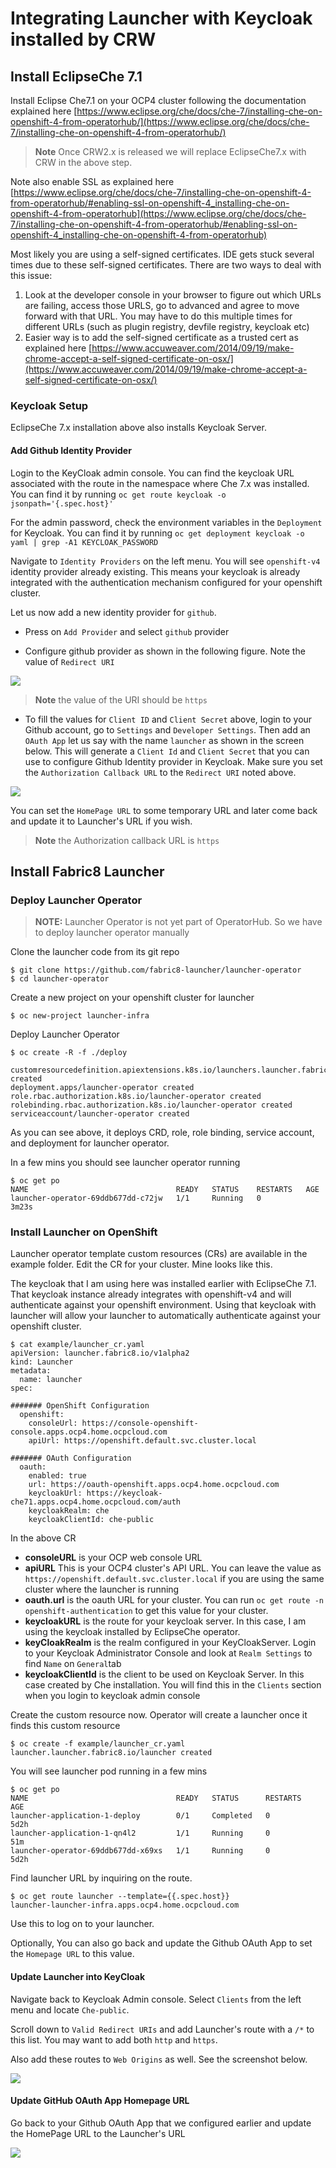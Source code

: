 # Integrating Launcher with Keycloak installed by CRW

## Install EclipseChe 7.1

Install Eclipse Che7.1 on your OCP4 cluster following the documentation explained here
[https://www.eclipse.org/che/docs/che-7/installing-che-on-openshift-4-from-operatorhub/](https://www.eclipse.org/che/docs/che-7/installing-che-on-openshift-4-from-operatorhub/)

>**Note** Once CRW2.x is released we will replace EclipseChe7.x with CRW in the above step.

Note also enable SSL as explained here [https://www.eclipse.org/che/docs/che-7/installing-che-on-openshift-4-from-operatorhub/#enabling-ssl-on-openshift-4_installing-che-on-openshift-4-from-operatorhub](https://www.eclipse.org/che/docs/che-7/installing-che-on-openshift-4-from-operatorhub/#enabling-ssl-on-openshift-4_installing-che-on-openshift-4-from-operatorhub)

Most likely you are using a self-signed certificates.  IDE gets stuck several times due to these self-signed certificates. There are two ways to deal with this issue:

1.   Look at the developer console in your browser to figure out which URLs are failing, access those URLS, go to advanced and agree to move forward with that URL. You may have to do this multiple times for different URLs (such as plugin registry, devfile registry, keycloak etc)
2. Easier way is to add the self-signed certificate as a trusted cert as explained here [https://www.accuweaver.com/2014/09/19/make-chrome-accept-a-self-signed-certificate-on-osx/](https://www.accuweaver.com/2014/09/19/make-chrome-accept-a-self-signed-certificate-on-osx/)

### Keycloak Setup

EclipseChe 7.x installation above also installs Keycloak Server.

#### Add Github Identity Provider
Login to the KeyCloak admin console. 
You can find the keycloak URL associated with the route in the namespace where Che 7.x was installed. You can find it by running `oc get route keycloak -o jsonpath='{.spec.host}'`

For the admin password, check the environment variables in the `Deployment` for Keycloak. You can find it by running `oc get deployment keycloak -o yaml | grep -A1 KEYCLOAK_PASSWORD`

Navigate to `Identity Providers` on the left menu. You will see  `openshift-v4` identity provider already existing. This means your keycloak is already integrated with the authentication mechanism configured for your openshift cluster.

Let us now add a new identity provider for `github`. 
* Press on `Add Provider` and select `github` provider

* Configure github provider as shown in the following figure. Note the value of `Redirect URI`

![](GitHubProvider.png)
> **Note** the value of the URI should be `https`

* To fill the values for `Client ID` and `Client Secret` above, login to your Github account, go to `Settings` and `Developer Settings`.  Then add an `OAuth App` let us say with the name `launcher` as shown in the screen below. This will generate a `Client Id` and `Client Secret` that you can use to configure Github Identity provider in Keycloak. Make sure you set the `Authorization Callback URL` to the `Redirect URI` noted above.


![](GitHubOAuthApp.png)

You can set the `HomePage URL` to some temporary URL and later come back and update it to Launcher's URL if you wish.

>**Note** the Authorization callback URL is `https`

## Install Fabric8 Launcher

### Deploy Launcher Operator

> **NOTE:** Launcher Operator is not yet part of OperatorHub. So we have to deploy launcher operator manually

Clone the launcher code from its git repo
```
$ git clone https://github.com/fabric8-launcher/launcher-operator
$ cd launcher-operator
```

Create a new project on your openshift cluster for launcher

```
$ oc new-project launcher-infra
```

Deploy Launcher Operator

```
$ oc create -R -f ./deploy

customresourcedefinition.apiextensions.k8s.io/launchers.launcher.fabric8.io created
deployment.apps/launcher-operator created
role.rbac.authorization.k8s.io/launcher-operator created
rolebinding.rbac.authorization.k8s.io/launcher-operator created
serviceaccount/launcher-operator created
```

As you can see above, it deploys CRD, role, role binding, service account, and deployment for launcher operator.

In a few mins you should see launcher operator running

```
$ oc get po
NAME                                 READY   STATUS    RESTARTS   AGE
launcher-operator-69ddb677dd-c72jw   1/1     Running   0          3m23s
```

### Install Launcher on OpenShift

Launcher operator template custom resources (CRs) are available in the example folder. Edit the CR for your cluster. Mine looks like this.

The keycloak that I am using here was installed earlier with EclipseChe 7.1. That keycloak instance already integrates with openshift-v4 and will authenticate against your openshift environment. Using that keycloak with launcher will allow your launcher to automatically authenticate against your openshift cluster.

```
$ cat example/launcher_cr.yaml
apiVersion: launcher.fabric8.io/v1alpha2
kind: Launcher
metadata:
  name: launcher
spec:

####### OpenShift Configuration
  openshift:
    consoleUrl: https://console-openshift-console.apps.ocp4.home.ocpcloud.com
    apiUrl: https://openshift.default.svc.cluster.local

####### OAuth Configuration
  oauth:
    enabled: true
    url: https://oauth-openshift.apps.ocp4.home.ocpcloud.com
    keycloakUrl: https://keycloak-che71.apps.ocp4.home.ocpcloud.com/auth
    keycloakRealm: che
    keycloakClientId: che-public
```

In the above CR
* **consoleURL** is your OCP web console URL
* **apiURL** This is your OCP4 cluster's API URL. You can leave the value as `https://openshift.default.svc.cluster.local` if you are using the same cluster where the launcher is running
* **oauth.url** is the oauth URL for your cluster. You can run `oc get route -n openshift-authentication` to get this value for your cluster.
* **keycloakURL** is the route for your keycloak server. In this case, I am using the keycloak installed by EclipseChe operator. 
* **keyCloakRealm** is the realm configured in your KeyCloakServer. Login to your Keycloak Administrator Console and look at `Realm Settings` to find `Name` on `General`tab
* **keycloakClientId** is the client to be used on Keycloak Server. In this case created by Che installation. You will find this in the `Clients` section when you login to keycloak admin console


Create the custom resource now. Operator will create a launcher once it finds this custom resource

```
$ oc create -f example/launcher_cr.yaml
launcher.launcher.fabric8.io/launcher created
```

You will see launcher pod running in a few mins

```
$ oc get po
NAME                                 READY   STATUS      RESTARTS   AGE
launcher-application-1-deploy        0/1     Completed   0          5d2h
launcher-application-1-qn4l2         1/1     Running     0          51m
launcher-operator-69ddb677dd-x69xs   1/1     Running     0          5d2h
```

Find launcher URL by inquiring on the route.
```
$ oc get route launcher --template={{.spec.host}}
launcher-launcher-infra.apps.ocp4.home.ocpcloud.com
```
Use this to log on to your launcher.

Optionally, You can also go back and update the Github OAuth App to set the `Homepage URL` to this value.


#### Update Launcher into KeyCloak

Navigate back to Keycloak Admin console.  Select `Clients` from the left menu and locate `Che-public`.

Scroll down to `Valid Redirect URIs` and add Launcher's route with a `/*` to this list. You may want to add both `http` and `https`.

Also add these routes to `Web Origins` as well. See the screenshot below.

![](KeycloakClientConfig.png)

#### Update GitHub OAuth App Homepage URL

Go back to your Github OAuth App that we configured earlier and update the HomePage URL to the Launcher's URL

![](GitHubOAuthApp.png)